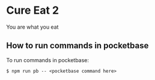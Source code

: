 # Cure Eat 2
You are what you eat

## How to run commands in pocketbase
To run commands in pocketbase:
```
$ npm run pb -- <pocketbase command here>
```
